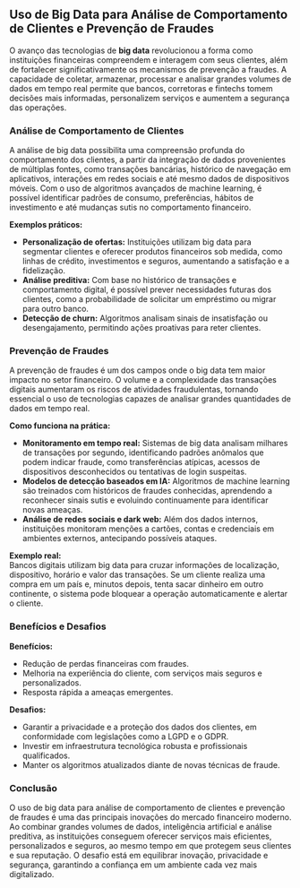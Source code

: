 ## Uso de Big Data para Análise de Comportamento de Clientes e Prevenção de Fraudes

O avanço das tecnologias de **big data** revolucionou a forma como instituições financeiras compreendem e interagem com seus clientes, além de fortalecer significativamente os mecanismos de prevenção a fraudes. A capacidade de coletar, armazenar, processar e analisar grandes volumes de dados em tempo real permite que bancos, corretoras e fintechs tomem decisões mais informadas, personalizem serviços e aumentem a segurança das operações.

### Análise de Comportamento de Clientes

A análise de big data possibilita uma compreensão profunda do comportamento dos clientes, a partir da integração de dados provenientes de múltiplas fontes, como transações bancárias, histórico de navegação em aplicativos, interações em redes sociais e até mesmo dados de dispositivos móveis. Com o uso de algoritmos avançados de machine learning, é possível identificar padrões de consumo, preferências, hábitos de investimento e até mudanças sutis no comportamento financeiro.

**Exemplos práticos:**
- **Personalização de ofertas:** Instituições utilizam big data para segmentar clientes e oferecer produtos financeiros sob medida, como linhas de crédito, investimentos e seguros, aumentando a satisfação e a fidelização.
- **Análise preditiva:** Com base no histórico de transações e comportamento digital, é possível prever necessidades futuras dos clientes, como a probabilidade de solicitar um empréstimo ou migrar para outro banco.
- **Detecção de churn:** Algoritmos analisam sinais de insatisfação ou desengajamento, permitindo ações proativas para reter clientes.

### Prevenção de Fraudes

A prevenção de fraudes é um dos campos onde o big data tem maior impacto no setor financeiro. O volume e a complexidade das transações digitais aumentaram os riscos de atividades fraudulentas, tornando essencial o uso de tecnologias capazes de analisar grandes quantidades de dados em tempo real.

**Como funciona na prática:**
- **Monitoramento em tempo real:** Sistemas de big data analisam milhares de transações por segundo, identificando padrões anômalos que podem indicar fraude, como transferências atípicas, acessos de dispositivos desconhecidos ou tentativas de login suspeitas.
- **Modelos de detecção baseados em IA:** Algoritmos de machine learning são treinados com históricos de fraudes conhecidas, aprendendo a reconhecer sinais sutis e evoluindo continuamente para identificar novas ameaças.
- **Análise de redes sociais e dark web:** Além dos dados internos, instituições monitoram menções a cartões, contas e credenciais em ambientes externos, antecipando possíveis ataques.

**Exemplo real:**  
Bancos digitais utilizam big data para cruzar informações de localização, dispositivo, horário e valor das transações. Se um cliente realiza uma compra em um país e, minutos depois, tenta sacar dinheiro em outro continente, o sistema pode bloquear a operação automaticamente e alertar o cliente.

### Benefícios e Desafios

**Benefícios:**
- Redução de perdas financeiras com fraudes.
- Melhoria na experiência do cliente, com serviços mais seguros e personalizados.
- Resposta rápida a ameaças emergentes.

**Desafios:**
- Garantir a privacidade e a proteção dos dados dos clientes, em conformidade com legislações como a LGPD e o GDPR.
- Investir em infraestrutura tecnológica robusta e profissionais qualificados.
- Manter os algoritmos atualizados diante de novas técnicas de fraude.

### Conclusão

O uso de big data para análise de comportamento de clientes e prevenção de fraudes é uma das principais inovações do mercado financeiro moderno. Ao combinar grandes volumes de dados, inteligência artificial e análise preditiva, as instituições conseguem oferecer serviços mais eficientes, personalizados e seguros, ao mesmo tempo em que protegem seus clientes e sua reputação. O desafio está em equilibrar inovação, privacidade e segurança, garantindo a confiança em um ambiente cada vez mais digitalizado.